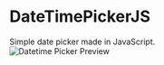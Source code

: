 # DateTimePickerJS
Simple date picker made in JavaScript.<br>
![Datetime Picker Preview](https://github.com/andem20/DateTimePickerJS/blob/master/preview.png)

